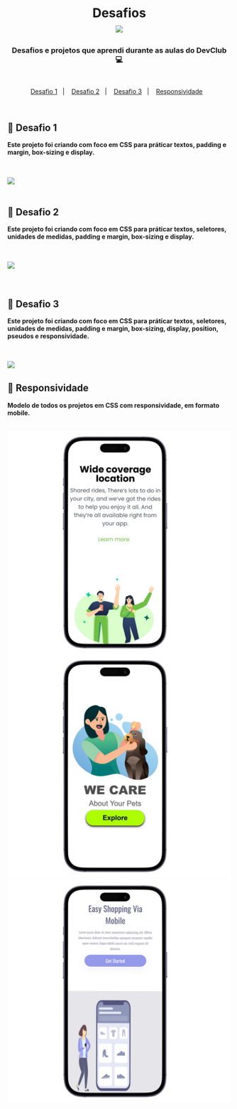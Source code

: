  <h1 align="center">
 Desafios 
  <br>
  <img src="https://img.shields.io/badge/CSS3-1572B6?style=for-the-badge&logo=css3&logoColor=white" >
</h1>



<h3 align="center">
 Desafios e projetos que aprendi durante as aulas do DevClub 💻
</h3>

<br>

<p align="center">
  <a href="#round_pushpin-Desafio-1">Desafio 1</a>&nbsp;&nbsp;&nbsp;|&nbsp;&nbsp;&nbsp;
  <a href="#round_pushpin-Desafio-2">Desafio 2</a>&nbsp;&nbsp;&nbsp;|&nbsp;&nbsp;&nbsp;
  <a href="#round_pushpin-Desafio-3">Desafio 3</a>&nbsp;&nbsp;&nbsp;|&nbsp;&nbsp;&nbsp;
  <a href="#iphone-Responsividade">Responsividade</a>&nbsp;&nbsp;&nbsp;
</p>

<br>

## :round_pushpin: Desafio 1

<p><b>Este projeto foi criando com foco em CSS para práticar textos, padding e margin, box-sizing e display.</b></p>
<br>
<br>
<img src="https://github.com/Davi22D/Css-exercises/blob/main/DESAFIO%20CSS/Desktop-positive.png?raw=true" >
<br>
<br>


## :round_pushpin: Desafio 2

<p><b>Este projeto foi criando com foco em CSS para práticar textos, seletores, unidades de medidas, padding e margin, box-sizing e display.</b></p>
<br>
<br>
<img src="https://github.com/Davi22D/Css-exercises/blob/main/Projetos%20CSS/Desktop-wecare.png?raw=true" >
<br>
<br>
<br>

## :round_pushpin: Desafio 3

<p><b>Este projeto foi criando com foco em CSS para práticar textos, seletores, unidades de medidas, padding e margin, box-sizing, display, position, pseudos e responsividade.</b></p>
<br>
<br>
<img src="https://github.com/Davi22D/Css-exercises/blob/main/Projetos%20CSS/Desktop-Easy.png?raw=true" >
<br>

## :iphone: Responsividade

<p><b>Modelo de todos os projetos em CSS com responsividade, em formato mobile.</b></p>
<br>
<img  display="flex" align="center" src="https://github.com/Davi22D/CSS/blob/main/DESAFIO%20CSS/1%20(1).png?raw=true" >
<img src="https://github.com/Davi22D/CSS/blob/main/Projetos%20CSS/2%20(1).png?raw=true" >
<img src="https://github.com/Davi22D/CSS/blob/main/Projetos%20CSS/3%20(1).png?raw=true"  >


